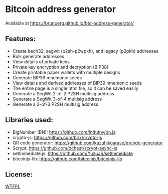 # Bitcoin address generator
Available at https://brunoerg.github.io/btc-address-generator/
 
## Features:
*  Create bech32, segwit (p2sh-p2wpkh), and legacy (p2pkh) addresses
*  Bulk generate addresses
*  View details of private keys
*  Private key encryption and decryption (BIP38)
*  Create printable paper wallets with multiple designs
*  Generate BIP39 mnemonic seeds
*  View details and derived addresses of BIP39 mnemonic seeds
*  The entire page is a single html file, so it can be saved easily 
*  Generate a SegWit 2-of-2 P2SH multisig address
*  Generate a SegWit 3-of-4 multisig address
*  Generate a 2-of-3 P2SH multisig address

## Libraries used:
*  BigNumber (BN): https://github.com/indutny/bn.js
*  crypto-js: https://github.com/brix/crypto-js
*  QR code generator: https://github.com/kazuhikoarase/qrcode-generator
*  Scrypt: https://github.com/dchest/scrypt-async-js
*  setImmediate.js: https://github.com/YuzuJS/setImmediate
*  bitcoinjs-lib: https://github.com/bitcoinjs/bitcoinjs-lib 

## License:  
[WTFPL](http://www.wtfpl.net/)
